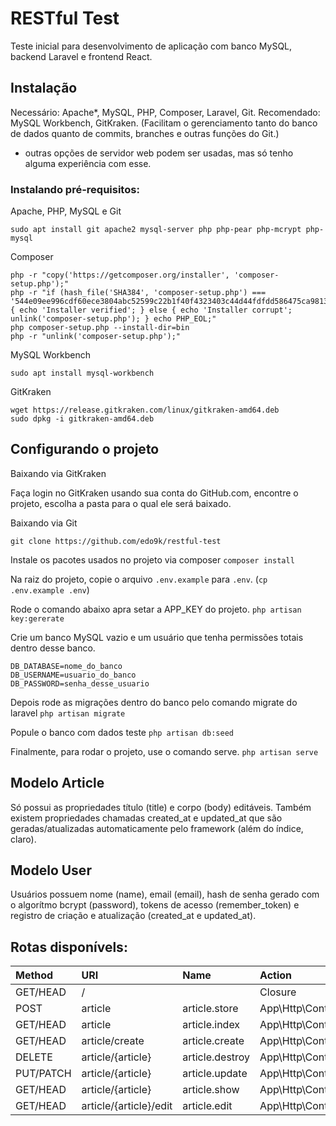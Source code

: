# RESTful Test

Teste inicial para desenvolvimento de aplicação com banco MySQL, backend Laravel e frontend React.



## Instalação

Necessário: Apache*, MySQL, PHP, Composer, Laravel, Git.
Recomendado: MySQL Workbench, GitKraken. (Facilitam o gerenciamento tanto do banco de dados quanto de commits, branches e outras funções do Git.)

* outras opções de servidor web podem ser usadas, mas só tenho alguma experiência com esse.


### Instalando pré-requisitos:


Apache, PHP, MySQL e Git

`sudo apt install git apache2 mysql-server php php-pear php-mcrypt php-mysql`


Composer 

```
php -r "copy('https://getcomposer.org/installer', 'composer-setup.php');"
php -r "if (hash_file('SHA384', 'composer-setup.php') === '544e09ee996cdf60ece3804abc52599c22b1f40f4323403c44d44fdfdd586475ca9813a858088ffbc1f233e9b180f061') { echo 'Installer verified'; } else { echo 'Installer corrupt'; unlink('composer-setup.php'); } echo PHP_EOL;"
php composer-setup.php --install-dir=bin
php -r "unlink('composer-setup.php');"
```

MySQL Workbench

`sudo apt install mysql-workbench`

GitKraken

```
wget https://release.gitkraken.com/linux/gitkraken-amd64.deb
sudo dpkg -i gitkraken-amd64.deb
```

## Configurando o projeto

Baixando via GitKraken 

Faça login no GitKraken usando sua conta do GitHub.com, encontre o projeto, escolha a pasta para o qual ele será baixado. 

Baixando via Git

`git clone https://github.com/edo9k/restful-test`

Instale os pacotes usados no projeto via composer
`composer install`

Na raiz do projeto, copie o arquivo `.env.example` para `.env`. (`cp .env.example .env`)

Rode o comando abaixo apra setar a APP_KEY do projeto.
`php artisan key:gererate`


Crie um banco MySQL vazio e um usuário que tenha permissões totais dentro desse banco. 
```
DB_DATABASE=nome_do_banco
DB_USERNAME=usuario_do_banco
DB_PASSWORD=senha_desse_usuario
```

Depois rode as migrações dentro do banco pelo comando migrate do laravel
`php artisan migrate`

Popule o banco com dados teste
`php artisan db:seed`

Finalmente, para rodar o projeto, use o comando serve.
`php artisan serve`



## Modelo Article

Só possui  as propriedades título (title) e corpo (body) editáveis.
Também existem propriedades chamadas created_at e updated_at que são geradas/atualizadas automaticamente pelo framework (além do índice, claro).

## Modelo User

Usuários possuem nome (name), email (email), hash de senha gerado com o algorítmo bcrypt (password), tokens de acesso (remember_token) e registro de criação e atualização (created_at e updated_at). 

## Rotas disponívels:

 Method    | URI                    | Name            | Action                                         
:----------|:-----------------------|:----------------|:-----------------------------------------------
 GET/HEAD  | /                      |                 | Closure                                        
 POST      | article                | article.store   | App\Http\Controllers\ArticleController@store   
 GET/HEAD  | article                | article.index   | App\Http\Controllers\ArticleController@index   
 GET/HEAD  | article/create         | article.create  | App\Http\Controllers\ArticleController@create  
 DELETE    | article/{article}      | article.destroy | App\Http\Controllers\ArticleController@destroy 
 PUT/PATCH | article/{article}      | article.update  | App\Http\Controllers\ArticleController@update  
 GET/HEAD  | article/{article}      | article.show    | App\Http\Controllers\ArticleController@show    
 GET/HEAD  | article/{article}/edit | article.edit    | App\Http\Controllers\ArticleController@edit    

